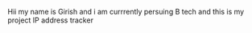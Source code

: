 Hii my name is Girish and i am currrently persuing B tech 
and this is my project IP address tracker
